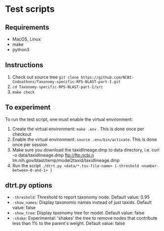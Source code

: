 # Test scripts


## Requirements
* MacOS, Linux
* make
* python3

## Instructions
1. Check out source tree
   `git clone https://github.com/NCBI-Codeathons/Taxonomy-specific-RPS-BLAST-part-I.git`
2. `cd Taxonomy-specific-RPS-BLAST-part-I/src`
3. `make check`


## To experiment

To run the test script, one must enable the virtual environment:

1. Create the virtual environment: `make .env` . This is done once per
   checkout
2. Enable the virtual environment: `source .env/bin/activate`. This is done
   once per session
3. Make sure you download the taxidlineage.dmp to data directory, i.e. curl -o data/taxidlineage.dmp ftp://ftp.ncbi.n
lm.nih.gov/blast/temp/model2taxid/taxidlineage.dmp
4. Run the script 
   `./dtrt.py <data/*.tsv-file-name> [-threshold <number-between-0-and-1> ]`


## dtrt.py options

* `-threshold`: Threshold to report taxonomy node.
    Default value: 0.95
* `-show_names`: Display taxonomic names instead of just taxids.
    Default value: false
* `-show_tree`: Display taxonomy tree for model.
    Default value: false
* `-shake`: Experimental: 'shakes' the tree to remove nodes that contribute
  less than 1% to the parent's weight.
    Default value: false

  


